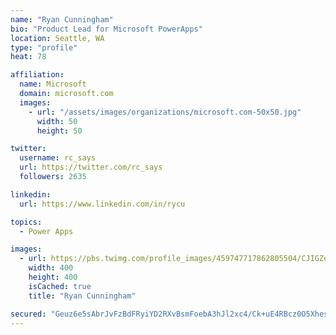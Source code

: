 ```yaml
---
name: "Ryan Cunningham"
bio: "Product Lead for Microsoft PowerApps"
location: Seattle, WA
type: "profile"
heat: 78

affiliation:
  name: Microsoft
  domain: microsoft.com
  images:
    - url: "/assets/images/organizations/microsoft.com-50x50.jpg"
      width: 50
      height: 50

twitter:
  username: rc_says
  url: https://twitter.com/rc_says
  followers: 2635

linkedin:
  url: https://www.linkedin.com/in/rycu

topics:
  - Power Apps

images:
  - url: https://pbs.twimg.com/profile_images/459747717862805504/CJIGZejd_400x400.png
    width: 400
    height: 400
    isCached: true
    title: "Ryan Cunningham"

secured: "Geuz6e5sAbrJvFzBdFRyiYD2RXvBsmFoebA3hJl2xc4/Ck+uE4RBcz0O5Xhesxr8HKPWgZ9ZIV/NpP/zizyiLLdKMlOC0yOevwuajTPhLCkuKNJ7N0v4uzMBlt+pJ2BORn+qnqCHRxUMpCN2SHBRacRFB/fwkhv872uboCxwcAbz3WIF3Q5zXjK/2sdZANz69V4s5fG8sMWBKv0oCSuijs/MD1gzi2sYErnOiy1wNE8oqpPTk0nbIzGnCQSEDueOjNGvcOZbQnnX5NvCuzg9B9pv6+G9t59IuElSwQSs+9l3vMQ+7KnyT2wNg5vqs8PbV5GT3vdI8osUWs8jVWHyXds4Kr+1y9JDeUkPcOtVtATAlL9ANz0VN26pk648Q9HQv/PRoXq022gCJH66sohcUb3H0jNFNA3HK7mqA5U3i0E=;xgeQx3CX0jSBCxkjqn0BMA=="
---
```



